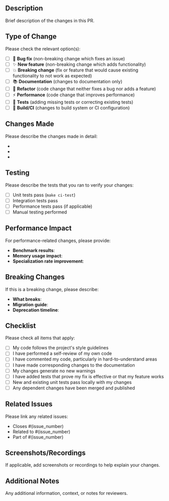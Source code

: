 ## Description

Brief description of the changes in this PR.

## Type of Change

Please check the relevant option(s):

- [ ] 🐛 **Bug fix** (non-breaking change which fixes an issue)
- [ ] ✨ **New feature** (non-breaking change which adds functionality)
- [ ] 💥 **Breaking change** (fix or feature that would cause existing functionality to not work as expected)
- [ ] 📚 **Documentation** (changes to documentation only)
- [ ] 🧹 **Refactor** (code change that neither fixes a bug nor adds a feature)
- [ ] ⚡ **Performance** (code change that improves performance)
- [ ] 🧪 **Tests** (adding missing tests or correcting existing tests)
- [ ] 🔧 **Build/CI** (changes to build system or CI configuration)

## Changes Made

Please describe the changes made in detail:

- 
- 
- 

## Testing

Please describe the tests that you ran to verify your changes:

- [ ] Unit tests pass (`make ci-test`)
- [ ] Integration tests pass
- [ ] Performance tests pass (if applicable)
- [ ] Manual testing performed

## Performance Impact

For performance-related changes, please provide:

- **Benchmark results**: 
- **Memory usage impact**: 
- **Specialization rate improvement**: 

## Breaking Changes

If this is a breaking change, please describe:

- **What breaks**: 
- **Migration guide**: 
- **Deprecation timeline**: 

## Checklist

Please check all items that apply:

- [ ] My code follows the project's style guidelines
- [ ] I have performed a self-review of my own code
- [ ] I have commented my code, particularly in hard-to-understand areas
- [ ] I have made corresponding changes to the documentation
- [ ] My changes generate no new warnings
- [ ] I have added tests that prove my fix is effective or that my feature works
- [ ] New and existing unit tests pass locally with my changes
- [ ] Any dependent changes have been merged and published

## Related Issues

Please link any related issues:

- Closes #(issue_number)
- Related to #(issue_number)
- Part of #(issue_number)

## Screenshots/Recordings

If applicable, add screenshots or recordings to help explain your changes.

## Additional Notes

Any additional information, context, or notes for reviewers.